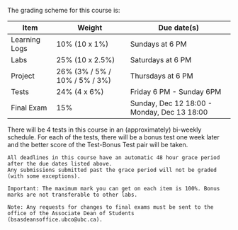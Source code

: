 The grading scheme for this course is:

| Item          | Weight                        | Due date(s)                                 |
|---------------|-------------------------------|---------------------------------------------|
| Learning Logs | 10% (10 x 1%)                 | Sundays at 6 PM                             |
| Labs          | 25% (10 x 2.5%)               | Saturdays at 6 PM                           |
| Project       | 26% (3% / 5% / 10% / 5% / 3%) | Thursdays at 6 PM                           |
| Tests         | 24% (4 x 6%)                  | Friday 6 PM - Sunday 6PM                    |
| Final Exam    | 15%                           | Sunday, Dec 12 18:00 - Monday, Dec 13 18:00 |

There will be 4 tests in this course in an (approximately) bi-weekly schedule.
For each of the tests, there will be a bonus test one week later and the better score of the Test-Bonus Test pair will be taken.

```{attention} 
All deadlines in this course have an automatic 48 hour grace period after the due dates listed above.
Any submissions submitted past the grace period will not be graded (with some exceptions).
```

```{note}
Important: The maximum mark you can get on each item is 100%. Bonus marks are not transferable to other labs.
```

```{note}
Note: Any requests for changes to final exams must be sent to the office of the Associate Dean of Students (bsasdeansoffice.ubco@ubc.ca).
```